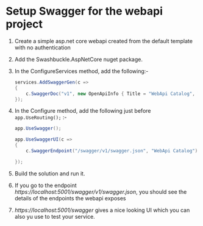 ﻿# Setup Swagger for the webapi project

1. Create a simple asp.net core webapi created from the default template with no authentication

2. Add the Swashbuckle.AspNetCore nuget package.

3. In the ConfigureServices method, add the following:-
    ```c#
    services.AddSwaggerGen(c =>
    {
        c.SwaggerDoc("v1", new OpenApiInfo { Title = "WebApi Catalog", Version = "v1" });
    });
    ```
4. In the Configure method, add the following just before `app.UseRouting();` :-
    ```c#
    app.UseSwagger();
    
    app.UseSwaggerUI(c =>
    {
        c.SwaggerEndpoint("/swagger/v1/swagger.json", "WebApi Catalog");
    
    });
    ```
5. Build the solution and run it.

6. If you go to the endpoint _https://localhost:5001/swagger/v1/swagger.json_, you should see the details of
   the endpoints the webapi exposes

7. _https://localhost:5001/swagger_ gives a nice looking UI which you can also yu use to test your service.
